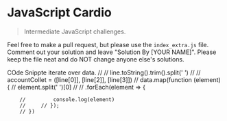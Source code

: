 # JavaScript Cardio

> Intermediate JavaScript challenges.

Feel free to make a pull request, but please use the `index_extra.js` file. Comment out your solution and leave "Solution By [YOUR NAME]". Please keep the file neat and do NOT change anyone else's solutions.



COde Snippte  iterate over data.
// // line.toString().trim().split(' ')
        // // accountCollet = ([line[0]], [line[2]], [line[3]])
        // data.map(function (element) {
        //     element.split('  ')[0]
        //         // .forEach(element => {
                
        //         console.log(element)
        //     // });
        // })